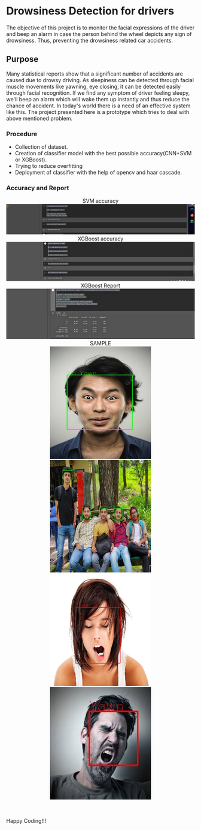 # Drowsiness Detection for drivers
The objective of this project is to monitor the facial expressions of the driver and beep an alarm in case the person behind the wheel depicts any sign of drowsiness. Thus, preventing the drowsiness related car accidents.

## Purpose
Many statistical reports show that a significant number of accidents are caused due to drowsy driving. As sleepiness can be detected through facial muscle movements like yawning, eye closing, it can be detected easily through facial recognition. If we find any symptom of driver feeling sleepy, we'll beep an alarm which will wake them up instantly and thus reduce the chance of accident. In today's world there is a need of an effective system like this. The project presented here is a prototype which tries to deal with above mentioned problem.

### Procedure
- Collection of dataset.
- Creation of classifier model with the best possible accuracy(CNN+SVM or XGBoost).
- Trying to reduce overfitting
- Deployment of classifier with the help of opencv and haar cascade.

### Accuracy and Report
<p align="center">
  SVM accuracy
  <img src="https://github.com/RC99/Drowsiness-Detector/blob/master/Output_images/Screenshot%20(118).png">
  XGBoost accuracy
  <img src="https://github.com/RC99/Drowsiness-Detector/blob/master/Output_images/Screenshot%20(119).png">
  XGBoost Report
  <img src="https://github.com/RC99/Drowsiness-Detector/blob/master/Output_images/Screenshot%20(120).png">
  SAMPLE<br/>
  <img src="https://github.com/RC99/Drowsiness-Detector/blob/master/Output_images/output/13.jpg" width=270 height=300 />
  <img src="https://github.com/RC99/Drowsiness-Detector/blob/master/Output_images/output/19.jpeg" width=270 height=300 />
  <img src="https://github.com/RC99/Drowsiness-Detector/blob/master/Output_images/output/21.jpg" width=270 height=300 />
  <img src="https://github.com/RC99/Drowsiness-Detector/blob/master/Output_images/output/images%20(69).jpeg" width=270 height=300 />
</p>
<br/>

Happy Coding!!!
